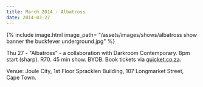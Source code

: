 ```yaml
---
title: March 2014 - Albatross
date: 2014-03-27
---
```


{% include image.html
    image_path= "/assets/images/shows/albatross show banner the buckfever underground.jpg"
%}

Thu 27 - "Albatross" - a collaboration with Darkroom Contemporary. 8pm start (sharp). R70. 45 min show. BYOB. Book tickets via [quicket.co.za](quicket.co.za).

Venue: Joule City, 1st Floor Spracklen Building, 107 Longmarket Street, Cape Town.
